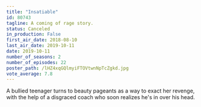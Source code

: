 ```yaml
---
title: "Insatiable"
id: 80743
tagline: A coming of rage story.
status: Canceled
in_production: False
first_air_date: 2018-08-10
last_air_date: 2019-10-11
date: 2019-10-11
number_of_seasons: 2
number_of_episodes: 22
poster_path: /lHZ4xqGQlmyiFTOVtwnNpTcZgkd.jpg
vote_average: 7.8
---
```


A bullied teenager turns to beauty pageants as a way to exact her revenge, with the help of a disgraced coach who soon realizes he's in over his head.
